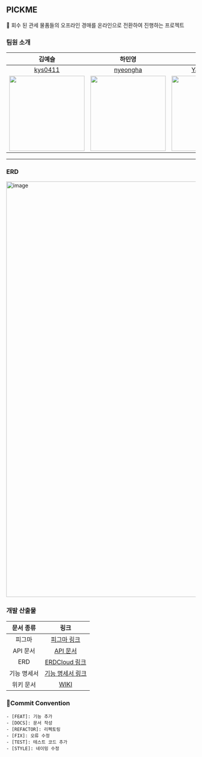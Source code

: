 ## PICKME 
🎀 회수 된 관세 물품들의 오프라인 경매를 온라인으로 전환하여 진행하는 프로젝트

### 팀원 소개
|김예슬|하민영|양소은|최성연|
|:--:|:--:|:--:|:--:|
|[kys0411](https://github.com/kys0411)|[nyeongha](https://github.com/nyeongha)|[Yang-soeun](https://github.com/Yang-soeun)|[Sohottoday](https://github.com/Sohottoday)|
|<img src="https://github.com/user-attachments/assets/9db8716c-4b93-456f-a158-f12112fd7a5d" width="200" height="200"/>|<img src="https://github.com/user-attachments/assets/bfe6343f-b605-496c-bdf1-cf2dd7b5fbc1" width="200" height="200"/>|<img src="https://github.com/user-attachments/assets/5e83e279-95fa-45bd-a307-25a73e2a8da9" width="200" height="200"/>|<img src="https://github.com/user-attachments/assets/58fc8f1b-cc2f-4576-9ede-b9bcf0484b6a" width="200" height="200"/>|

---
### ERD
<img width="1105" alt="image" src="https://github.com/user-attachments/assets/e631b10a-d22c-492a-ba85-3bbd759a0a29">

### 개발 산출물

|문서 종류| 링크 |
|:--:|:--:|
|피그마|[피그마 링크](https://www.figma.com/design/5t2wyrsTCNVLYlXcoPsmFw/2%EC%B0%A8-%ED%94%84%EB%A1%9C%EC%A0%9D%ED%8A%B8?node-id=0-1&node-type=CANVAS&t=jBr2Avh2G31RMTFp-0)|
|API 문서|[API 문서](https://wealthy-quokka-a86.notion.site/API-110d03fe364080299bddde81e39ac09b?pvs=4)|
|ERD|[ERDCloud 링크](https://www.erdcloud.com/d/ipmxoh7CYc75MjNY4)|
|기능 명세서|[기능 명세서 링크](https://www.notion.so/883154a1867f458e86db2922452fd29c)|
|위키 문서|[WIKI](https://github.com/SYSONE-PICKME/PICKME/wiki)|

### 👿Commit Convention
```
- [FEAT]: 기능 추가
- [DOCS]: 문서 작성
- [REFACTOR]: 리펙토링
- [FIX]: 오류 수정
- [TEST]: 테스트 코드 추가
- [STYLE]: 네이밍 수정
```
